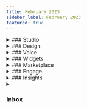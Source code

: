 ```yaml
---
title: February 2023
sidebar_label: February 2023
featured: true
---
```


  

<details>
<summary>
### Studio

</summary>

  
  

| New features | Description |
| -------- | -------- |
| **Auto-validation of prompt nodes**  <br/>(Applicable to the Delivery QA Team) |Bot QA team can remove steps to validate Prompt Nodes (**Name, Email, Phone and Location**) from their QA checklist as they are now handled by the platform.|
| **Design dynamic voice flows using the Voice Input node v0 ** <br/> | Voice input node is used to take inputs in the voice channel. It replaces 15+ nodes that were previously used to build a voice bot flow. <br/> Common inputs and settings are pre-filled, this reduces the lines of code written for validation. <br/>  <br/>You can experience the conversation without previewing the bot with SSML quick hearing and testing features. <br/><br/>[**Learn more**](https://docs.yellow.ai/docs/cookbooks/voice-as-channel/build/usingvoiceinput) |
</details>

  
  

<details>
<summary>
### Design

</summary>

  
| New features | Description |
| -------- | -------- |
| **Conversation designer for voice bots to design conversations before development**  <br/> | A simple easy-to-use tool to design voice conversations, preview, and push for development. <br/>  <br/> Design and Studio modules are in sync with the design, all the flows that you design on this module are automatically converted into builder flows. Bot persona and node-level settings are easily configurable. |

</details>

  
  

<details>
<summary>
### Voice

</summary>

| New features | Description |
| -------- | -------- |
| **Context-aware interruption handling**  <br/> (Private-Beta)<br/> | To ensure that only relevant inputs from the callers are considered as interruptions, the voice bot can be configured to identify valid interruptions (positive and negative cases). With a positive interruption, the bot stops speaking and allows the user to converse. With negative interruption(background noise), the bot continues speaking.<br/><br/> [**Learn more**](https://docs.yellow.ai/docs/cookbooks/voice-as-channel/usecases/interrupthandling) |
| **Auto-language detection**  <br/> | You can now interact with the bot in multiple languages without manually selecting the language at any point.<br/><br/>[**Learn more**](https://docs.yellow.ai/docs/cookbooks/voice-as-channel/usecases/languagedetection) |

</details>  

<details>
<summary>
### Widgets

  </summary>

  
| Enhancement | Description |
| -------- | -------- |
| **Themes and changes on chat widget setup** | <ul><li> You can now select between Light or Dark theme.</li>  <li>Colour schemes are now compliant with WCAG’s accessibility standards.</li>  <li>You can choose between Solid, or Gradient colours for title bar. </li></ul> [**Learn more**](https://docs.yellow.ai/docs/platform_concepts/channelConfiguration/web-widget) |

</details>


<details>
<summary>
### Marketplace  

</summary>

  
  

| New template | Description |
| -------- | -------- 
| **WhatsApp starter pack** | Templates added to help showcase the implementation of buttons, lists, and date validators on WhatsApp. These can be easily customized and reused. <br/><br/><ul><li>[**Whatsapp list**](https://docs.yellow.ai/docs/platform_concepts/channelConfiguration/web-widget)</li><li> [**Whatsapp buttons**](https://cloud.yellow.ai/marketplace/a1113aea29b76704cbf3f77bf89761ad)</li><li>[**Whatsapp date validator**](https://cloud.yellow.ai/marketplace/33abc8f07ffc4b6e1cd047f9ad0c0e62)</li></ul> |
| **Healthcare template on WhatsApp channel** | The Healthcare template contains several prebuilt flows such as New patient registration, Book a consultation, Collect reports, Talk to support, and Locate nearby clinic use cases. <br/>  <br/>[**Learn more**](https://docs.yellow.ai/docs/cookbooks/marketplace-templates/healthcare_template) |

</details>


<details>
<summary>
### Engage

</summary>

  

| New features | Description |
| -------- | -------- |
| **Omni channel campaign planning tool (Flows)**  <br/> | You can easily plan and coordinate your campaigns across Email, WhatsApp, SMS, Voice, and more, from Engage module to reach audience on your preferred channels. <br/><br/>You will also have access to valuable insights and analytics that will help you measure the effectiveness of the campaigns and make informed decisions about marketing strategy.<br/><br/>[**Learn more**](https://docs.yellow.ai/docs/platform_concepts/engagement/flows_campaign) |

</details>


<details>
<summary>
### Insights

</summary>


| New feature | Description |
| -------- | -------- |
| **Data export to export data from yellow.ai** | Data export allows you to fetch the data obtained on the yellow.ai platform and export it to Amazon S3, Azure Blob, or SFTP server easily. <br/>  <br/> [**Learn more**](https://docs.yellow.ai/docs/platform_concepts/growth/dataops)
  

| Enhancement | Description |
| -------- | -------- |
| **Added Conversation Issues widget** | You can now view analytics based on the conversation logs (studio). |
| **Push custom data to default tables on Data explorer** | **API events, Bot events, Message events, and User engagement events** tables have two columns blank by default, CUSTOMID 1 and CUSTOMID 2. You can choose to push any of the user properties that are stored on [user360](https://docs.yellow.ai/docs/platform_concepts/engagement/cdp/user_data/user_properties) to all those default tables. |

  </details>
  
  

  
   <details>
<summary> 

### Inbox

</summary>

| New feature | Description |
| -------- | -------- |
| **Integrations your knowledgebase(KB) with GTM and Chatbot** | Extend the native capabilities of Inbox's knowledge base through 3rd party integrations like Google Tag Manager and Chatbot widget. You can get insights on user demographics, behavioral data, and the efficiency of your KB and optimize it accordingly. <br/><br/> [**Learn more**](https://docs.yellow.ai/docs/platform_concepts/inbox/inbox-settings/productivitytools/kb_integrations)
| **Inbox default settings** | For new Inbox bots, default settings that are required for seamless onboarding are auto-enabled by default. This will reduce the friction and time to value for all the inbox users.|
| **Debugging logs for Inbox issues** | Debug and solve live agent journey issues with ease. With these logs, you can understand why your chat is not getting raised, why your chats are getting missed, etc. at any point in time and make the required changes. <br/><br/> [**Learn more**](https://docs.yellow.ai/docs/platform_concepts/inbox/inbox_setup/debugchecklist)|
| **New details section in email tickets page** | Based on feedback and pain points shared by the customers, the Email tickets section is redesigned to make it efficient for the agents to work with and increase their productivity.<br/><br/> [**Learn more**](https://docs.yellow.ai/docs/platform_concepts/inbox/tickets/tickets_intro)|

  </details>
